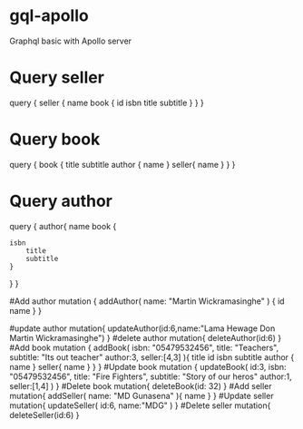 # gql-apollo

Graphql basic with Apollo server

# Query seller
query {
  seller {
    name
    book {
      id
 	isbn
    	title
    	subtitle
    }
  }
}
# Query book
query {
  book {
    title
    subtitle
    author  {
      name
    }
    seller{
      name
    }
  }
}

# Query author
query {
  author{
    name
    book {

 	isbn
    	title
    	subtitle
    }
  }
}

#Add author
mutation {
  addAuthor(
    name: "Martin Wickramasinghe"
  ) {
    id
    name
  }
}

#update author
mutation{
  updateAuthor(id:6,name:"Lama Hewage Don Martin Wickramasinghe")
}
#delete author
mutation{
  deleteAuthor(id:6)
}
#Add book
mutation {
  addBook(
    isbn: "05479532456", 
    title: "Teachers", 
    subtitle: "Its out teacher"
    author:3,
    seller:[4,3]
  ){
    title
    id
    isbn
    subtitle
    author  {
      name
    }
    seller{
      name
    }
  }
}
#Update book
mutation {
  updateBook(
    id:3,
    isbn: "05479532456", 
    title: "Fire Fighters", 
    subtitle: "Story of our heros"
    author:1,
    seller:[1,4]
	)
}
#Delete book
mutation{
  deleteBook(id: 32)
}
#Add seller
mutation{
  addSeller(
    name: "MD Gunasena"
  ){
    name
  }
}
#Update seller
mutation{
  updateSeller(
    id:6,
  	name:"MDG"
  )
}
#Delete seller
mutation{
  deleteSeller(id:6)
}

